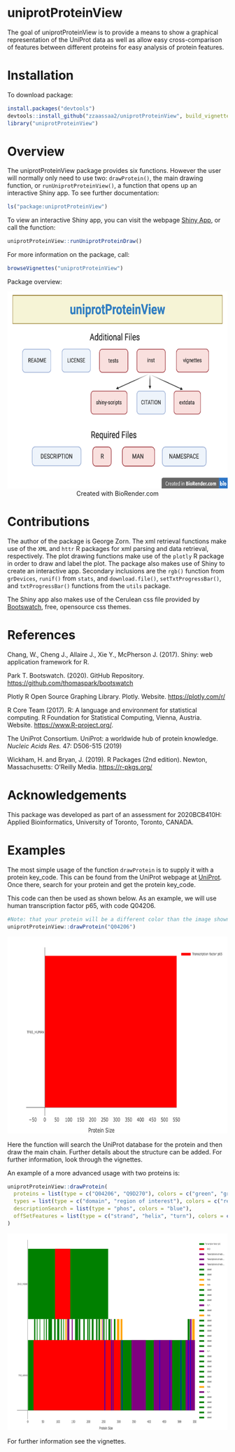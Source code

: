
# uniprotProteinView

<!-- badges: start -->
<!-- badges: end -->

The goal of uniprotProteinView is to provide a means to show a graphical
representation of the UniProt data as well as allow easy
cross-comparison of features between different proteins for easy
analysis of protein features.

# Installation

To download package:

``` r
install.packages("devtools")
devtools::install_github("zzaassaa2/uniprotProteinView", build_vignettes = TRUE)
library("uniprotProteinView")
```

# Overview

The uniprotProteinView package provides six functions. However the user
will normally only need to use two: `drawProtein()`, the main drawing
function, or `runUniprotProteinView()`, a function that opens up an
interactive Shiny app. To see further documentation:

``` r
ls("package:uniprotProteinView")
```

To view an interactive Shiny app, you can visit the webpage [Shiny
App](https://zzaassaa2.shinyapps.io/proteinView/), or call the function:

``` r
uniprotProteinView::runUniprotProteinDraw()
```

For more information on the package, call:

``` r
browseVignettes("uniprotProteinView")
```

Package overview:

<div style="text-align:center">

<img src="inst/extdata/overview.png" width="800" height = "450"/>Created
with BioRender.com

</div>

# Contributions

The author of the package is George Zorn. The xml retrieval functions
make use of the `XML` and `httr` R packages for xml parsing and data
retrieval, respectively. The plot drawing functions make use of the
`plotly` R package in order to draw and label the plot. The package also
makes use of Shiny to create an interactive app. Secondary inclusions
are the `rgb()` function from `grDevices`, `runif()` from `stats`, and
`download.file()`, `setTxtProgressBar()`, and `txtProgressBar()`
functions from the `utils` package.

The Shiny app also makes use of the Cerulean css file provided by
[Bootswatch](https://bootswatch.com/cerulean/), free, opensource css
themes.

# References

Chang, W., Cheng J., Allaire J., Xie Y., McPherson J. (2017). Shiny: web
application framework for R.

Park T. Bootswatch. (2020). GitHub Repository.
<https://github.com/thomaspark/bootswatch>

Plotly R Open Source Graphing Library. Plotly. Website.
<https://plotly.com/r/>

R Core Team (2017). R: A language and environment for statistical
computing. R Foundation for Statistical Computing, Vienna, Austria.
Website. <https://www.R-project.org/>.

The UniProt Consortium. UniProt: a worldwide hub of protein knowledge.
*Nucleic Acids Res.* 47: D506-515 (2019)

Wickham, H. and Bryan, J. (2019). R Packages (2nd edition). Newton,
Massachusetts: O’Reilly Media. <https://r-pkgs.org/>

# Acknowledgements

This package was developed as part of an assessment for 2020BCB410H:
Applied Bioinformatics, University of Toronto, Toronto, CANADA.

# Examples

The most simple usage of the function `drawProtein` is to supply it with
a protein key\_code. This can be found from the UniProt webpage at
[UniProt](https://www.uniprot.org/). Once there, search for your protein
and get the protein key\_code.

This code can then be used as shown below. As an example, we will use
human transcription factor p65, with code Q04206.

``` r
#Note: that your protein will be a different color than the image shown, by default the function chooses a random color
uniprotProteinView::drawProtein("Q04206")
```

<div style="text-align:center">

<img src="inst/extdata/first.png" width="800" height="450"/>

</div>

Here the function will search the UniProt database for the protein and
then draw the main chain. Further details about the structure can be
added. For further information, look through the vignettes.

An example of a more advanced usage with two proteins is:

``` r
uniprotProteinView::drawProtein(
  proteins = list(type = c("Q04206", "Q9D270"), colors = c("green", "green")),
  types = list(type = c("domain", "region of interest"), colors = c("red", "purple")),
  descriptionSearch = list(type = "phos", colors = "blue"),
  offSetFeatures = list(type = c("strand", "helix", "turn"), colors = c("green", "orange", "purple"))
)
```

<div style="text-align:center">

<img src="inst/extdata/second.png" width="800" height="450"/>

</div>

For further information see the vignettes.
